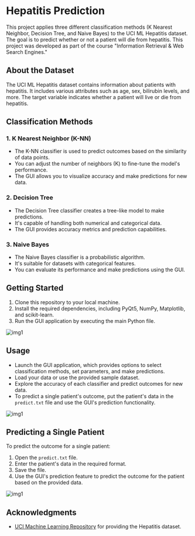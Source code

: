 # Hepatitis Prediction

This project applies three different classification methods (K Nearest Neighbor, Decision Tree, and Naive Bayes) to the UCI ML Hepatitis dataset. The goal is to predict whether or not a patient will die from hepatitis. This project was developed as part of the course "Information Retrieval & Web Search Engines."

## About the Dataset

The UCI ML Hepatitis dataset contains information about patients with hepatitis. It includes various attributes such as age, sex, bilirubin levels, and more. The target variable indicates whether a patient will live or die from hepatitis.

## Classification Methods

### 1. K Nearest Neighbor (K-NN)

- The K-NN classifier is used to predict outcomes based on the similarity of data points.
- You can adjust the number of neighbors (K) to fine-tune the model's performance.
- The GUI allows you to visualize accuracy and make predictions for new data.

### 2. Decision Tree

- The Decision Tree classifier creates a tree-like model to make predictions.
- It's capable of handling both numerical and categorical data.
- The GUI provides accuracy metrics and prediction capabilities.

### 3. Naive Bayes

- The Naive Bayes classifier is a probabilistic algorithm.
- It's suitable for datasets with categorical features.
- You can evaluate its performance and make predictions using the GUI.

## Getting Started

1. Clone this repository to your local machine.
2. Install the required dependencies, including PyQt5, NumPy, Matplotlib, and scikit-learn.
3. Run the GUI application by executing the main Python file.

![img1](https://ibb.co/ZLjjyfm)

## Usage

- Launch the GUI application, which provides options to select classification methods, set parameters, and make predictions.
- Load your data or use the provided sample dataset.
- Explore the accuracy of each classifier and predict outcomes for new data.
- To predict a single patient's outcome, put the patient's data in the `predict.txt` file and use the GUI's prediction functionality.

![img1](https://ibb.co/RS8N4nn)

## Predicting a Single Patient

To predict the outcome for a single patient:
1. Open the `predict.txt` file.
2. Enter the patient's data in the required format.
3. Save the file.
4. Use the GUI's prediction feature to predict the outcome for the patient based on the provided data.

![img1](https://ibb.co/gJRLMQr)

## Acknowledgments

- [UCI Machine Learning Repository](https://archive.ics.uci.edu/ml/datasets/hepatitis) for providing the Hepatitis dataset.

